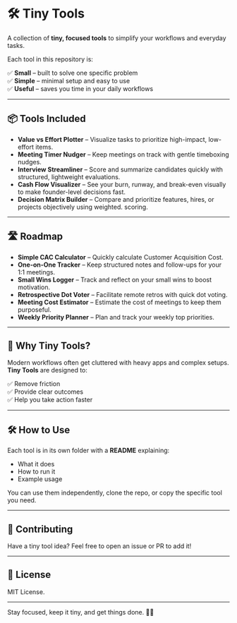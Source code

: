 # 🛠️ Tiny Tools

A collection of **tiny, focused tools** to simplify your workflows and everyday tasks.

Each tool in this repository is:

✅ **Small** – built to solve one specific problem  
✅ **Simple** – minimal setup and easy to use  
✅ **Useful** – saves you time in your daily workflows  

---

## 📦 Tools Included

- **Value vs Effort Plotter** – Visualize tasks to prioritize high-impact, low-effort items.
- **Meeting Timer Nudger** – Keep meetings on track with gentle timeboxing nudges.
- **Interview Streamliner** – Score and summarize candidates quickly with structured, lightweight evaluations.
- **Cash Flow Visualizer** – See your burn, runway, and break-even visually to make founder-level decisions fast.
- **Decision Matrix Builder** – Compare and prioritize features, hires, or projects objectively using weighted. scoring.

---

## 🛣️ Roadmap

- **Simple CAC Calculator** – Quickly calculate Customer Acquisition Cost.
- **One-on-One Tracker** – Keep structured notes and follow-ups for your 1:1 meetings.
- **Small Wins Logger** – Track and reflect on your small wins to boost motivation.
- **Retrospective Dot Voter** – Facilitate remote retros with quick dot voting.
- **Meeting Cost Estimator** – Estimate the cost of meetings to keep them purposeful.
- **Weekly Priority Planner** – Plan and track your weekly top priorities.

---

## 🚀 Why Tiny Tools?

Modern workflows often get cluttered with heavy apps and complex setups. **Tiny Tools** are designed to:

✅ Remove friction  
✅ Provide clear outcomes  
✅ Help you take action faster  

---

## 🛠️ How to Use

Each tool is in its own folder with a **README** explaining:

- What it does
- How to run it
- Example usage

You can use them independently, clone the repo, or copy the specific tool you need.

---

## 🤝 Contributing

Have a tiny tool idea? Feel free to open an issue or PR to add it!

---

## 📩 License

MIT License.

---

Stay focused, keep it tiny, and get things done. 🚀✨
